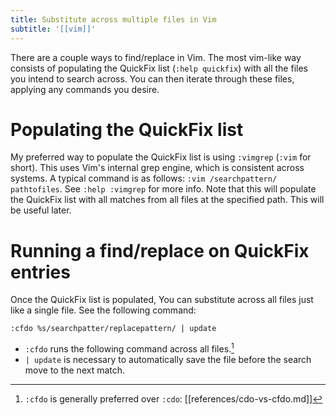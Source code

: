 ```yaml
---
title: Substitute across multiple files in Vim
subtitle: '[[vim]]'
---
```


There are a couple ways to find/replace in Vim. The most vim-like way
consists of populating the QuickFix list (`:help quickfix`) with all the
files you intend to search across. You can then iterate through these
files, applying any commands you desire.

# Populating the QuickFix list

My preferred way to populate the QuickFix list is using `:vimgrep`
(`:vim` for short). This uses Vim's internal grep engine, which is
consistent across systems. A typical command is as follows: `:vim
/searchpattern/ pathtofiles`. See `:help :vimgrep` for more info. Note
that this will populate the QuickFix list with all matches from all
files at the specified path. This will be useful later.

# Running a find/replace on QuickFix entries

Once the QuickFix list is populated, You can substitute across all files
just like a single file. See the following command:

```vim
:cfdo %s/searchpatter/replacepattern/ | update
```

- `:cfdo` runs the following command across all files.[^1]
- `| update` is necessary to automatically save the file before the
  search move to the next match.

[^1]: `:cfdo` is generally preferred over `:cdo`:
  [[references/cdo-vs-cfdo.md]]
